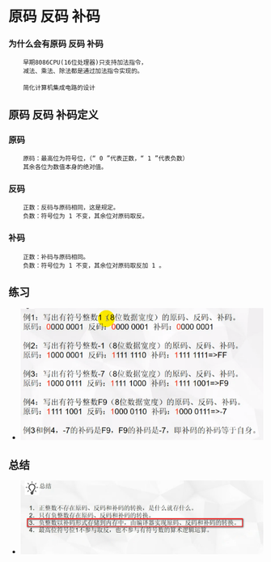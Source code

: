 # 原码 反码 补码
### 为什么会有原码 反码 补码
```
    早期8086CPU(16位处理器)只支持加法指令，
    减法、乘法、除法都是通过加法指令实现的。
    
    简化计算机集成电路的设计
```
## 原码 反码 补码定义
### 原码
```
    原码：最高位为符号位，（“ 0 ”代表正数，“ 1 ”代表负数）
    其余各位为数值本身的绝对值。
``` 
### 反码
```
    正数：反码与原码相同，这是规定。
    负数：符号位为 1 不变，其余位对原码取反。
```
### 补码
```
    正数：补码与原码相同。
    负数：符号位为 1 不变，其余位对原码取反加 1 。
```

## 练习
* ![](./img/04%20原码%20反码%20补码.png)


## 总结
* ![](./img/04%20总结.png)
